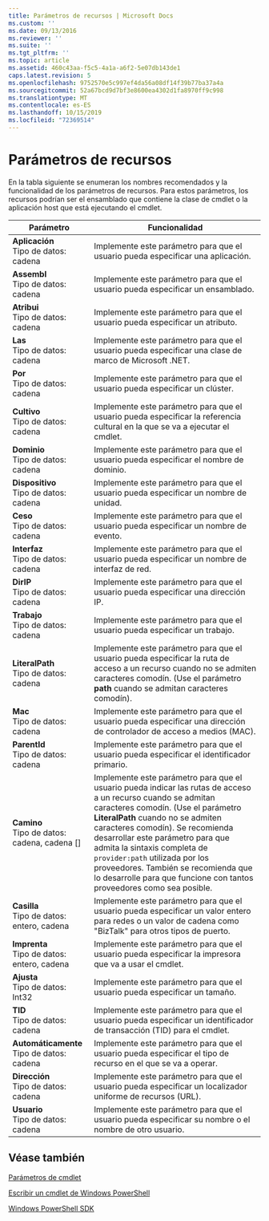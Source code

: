 ```yaml
---
title: Parámetros de recursos | Microsoft Docs
ms.custom: ''
ms.date: 09/13/2016
ms.reviewer: ''
ms.suite: ''
ms.tgt_pltfrm: ''
ms.topic: article
ms.assetid: 460c43aa-f5c5-4a1a-a6f2-5e07db143de1
caps.latest.revision: 5
ms.openlocfilehash: 9752570e5c997ef4da56a08df14f39b77ba37a4a
ms.sourcegitcommit: 52a67bcd9d7bf3e8600ea4302d1fa8970ff9c998
ms.translationtype: MT
ms.contentlocale: es-ES
ms.lasthandoff: 10/15/2019
ms.locfileid: "72369514"
---
```

# <a name="resource-parameters"></a>Parámetros de recursos

En la tabla siguiente se enumeran los nombres recomendados y la funcionalidad de los parámetros de recursos. Para estos parámetros, los recursos podrían ser el ensamblado que contiene la clase de cmdlet o la aplicación host que está ejecutando el cmdlet.

|Parámetro|Funcionalidad|
|---|---|
|**Aplicación**<br>Tipo de datos: cadena|Implemente este parámetro para que el usuario pueda especificar una aplicación.|
|**Assembl**<br>Tipo de datos: cadena|Implemente este parámetro para que el usuario pueda especificar un ensamblado.|
|**Atribui**<br>Tipo de datos: cadena|Implemente este parámetro para que el usuario pueda especificar un atributo.|
|**Las**<br>Tipo de datos: cadena|Implemente este parámetro para que el usuario pueda especificar una clase de marco de Microsoft .NET.|
|**Por**<br>Tipo de datos: cadena|Implemente este parámetro para que el usuario pueda especificar un clúster.|
|**Cultivo**<br>Tipo de datos: cadena|Implemente este parámetro para que el usuario pueda especificar la referencia cultural en la que se va a ejecutar el cmdlet.|
|**Dominio**<br>Tipo de datos: cadena|Implemente este parámetro para que el usuario pueda especificar el nombre de dominio.|
|**Dispositivo**<br>Tipo de datos: cadena|Implemente este parámetro para que el usuario pueda especificar un nombre de unidad.|
|**Ceso**<br>Tipo de datos: cadena|Implemente este parámetro para que el usuario pueda especificar un nombre de evento.|
|**Interfaz**<br>Tipo de datos: cadena|Implemente este parámetro para que el usuario pueda especificar un nombre de interfaz de red.|
|**DirIP**<br>Tipo de datos: cadena|Implemente este parámetro para que el usuario pueda especificar una dirección IP.|
|**Trabajo**<br>Tipo de datos: cadena|Implemente este parámetro para que el usuario pueda especificar un trabajo.|
|**LiteralPath**<br>Tipo de datos: cadena|Implemente este parámetro para que el usuario pueda especificar la ruta de acceso a un recurso cuando no se admiten caracteres comodín. (Use el parámetro **path** cuando se admitan caracteres comodín).|
|**Mac**<br>Tipo de datos: cadena|Implemente este parámetro para que el usuario pueda especificar una dirección de controlador de acceso a medios (MAC).|
|**ParentId**<br>Tipo de datos: cadena|Implemente este parámetro para que el usuario pueda especificar el identificador primario.|
|**Camino**<br>Tipo de datos: cadena, cadena []|Implemente este parámetro para que el usuario pueda indicar las rutas de acceso a un recurso cuando se admitan caracteres comodín. (Use el parámetro **LiteralPath** cuando no se admiten caracteres comodín). Se recomienda desarrollar este parámetro para que admita la sintaxis completa de `provider:path` utilizada por los proveedores. También se recomienda que lo desarrolle para que funcione con tantos proveedores como sea posible.|
|**Casilla**<br>Tipo de datos: entero, cadena|Implemente este parámetro para que el usuario pueda especificar un valor entero para redes o un valor de cadena como "BizTalk" para otros tipos de puerto.|
|**Imprenta**<br>Tipo de datos: entero, cadena|Implemente este parámetro para que el usuario pueda especificar la impresora que va a usar el cmdlet.|
|**Ajusta**<br>Tipo de datos: Int32|Implemente este parámetro para que el usuario pueda especificar un tamaño.|
|**TID**<br>Tipo de datos: cadena|Implemente este parámetro para que el usuario pueda especificar un identificador de transacción (TID) para el cmdlet.|
|**Automáticamente**<br>Tipo de datos: cadena|Implemente este parámetro para que el usuario pueda especificar el tipo de recurso en el que se va a operar.|
|**Dirección**<br>Tipo de datos: cadena|Implemente este parámetro para que el usuario pueda especificar un localizador uniforme de recursos (URL).|
|**Usuario**<br>Tipo de datos: cadena|Implemente este parámetro para que el usuario pueda especificar su nombre o el nombre de otro usuario.|

## <a name="see-also"></a>Véase también

[Parámetros de cmdlet](./cmdlet-parameters.md)

[Escribir un cmdlet de Windows PowerShell](./writing-a-windows-powershell-cmdlet.md)

[Windows PowerShell SDK](../windows-powershell-reference.md)
